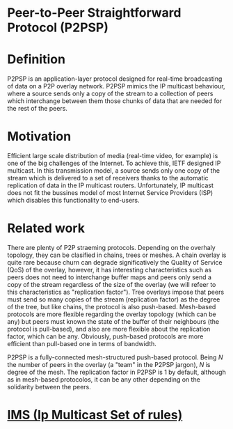 Peer-to-Peer Straightforward Protocol (P2PSP)
=============================================

# Definition

P2PSP is an application-layer protocol designed for real-time
broadcasting of data on a P2P overlay network. P2PSP mimics the IP
multicast behaviour, where a source sends only a copy of the stream to
a collection of peers which interchange between them those chunks of
data that are needed for the rest of the peers.

# Motivation

Efficient large scale distribution of media (real-time video, for
example) is one of the big challenges of the Internet. To achieve
this, IETF designed IP multicast. In this transmission model, a source
sends only one copy of the stream which is delivered to a set of
receivers thanks to the automatic replication of data in the IP
multicast routers. Unfortunately, IP multicast does not fit the
bussines model of most Internet Service Providers (ISP) which disables
this functionality to end-users.

# Related work

There are plenty of P2P straeming protocols. Depending on the overhaly
topology, they can be clasified in chains, trees or meshes. A chain
overlay is quite rare because churn can degrade significatively the
Quality of Service (QoS) of the overlay, however, it has interesting
characteristics such as peers does not need to interchange buffer maps
and peers only send a copy of the stream regardless of the size of the
overlay (we will refeer to this characteristics as "replication
factor"). Tree overlays impose that peers must send so many copies of
the stream (replication factor) as the degree of the tree, but like
chains, the protocol is also push-based. Mesh-based protocols are more
flexible regarding the overlay topology (which can be any) but peers
must known the state of the buffer of their neighbours (the protocol
is pull-based), and also are more flexible about the replication
factor, which can be any. Obviously, push-based protocols are more
efficient than pull-based one in terms of bandwidth.

P2PSP is a fully-connected mesh-structured push-based protocol. Being
$N$ the number of peers in the overlay (a "team" in the P2PSP jargon),
$N$ is degree of the mesh. The replication factor in P2PSP is 1 by
default, although as in mesh-based protocolos, it can be any other
depending on the solidarity between the peers.

# [IMS (Ip Multicast Set of rules)](IMS/index.md)

